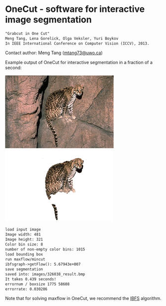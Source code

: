 # OneCut - software for interactive image segmentation <br/>

	"Grabcut in One Cut"
	Meng Tang, Lena Gorelick, Olga Veksler, Yuri Boykov
	In IEEE International Conference on Computer Vision (ICCV), 2013.

Contact author: Meng Tang (mtang73@uwo.ca)

Example output of OneCut for interactive segmentation in a fraction of a second:<br /><br />
<span><img src="images/326038.bmp" alt="" width="350"/>
<img src="images/326038_result.bmp" alt="" width="350"/></span>
```{r, engine='bash'}
load input image
Image width: 481
Image height: 321
Color bin size: 8
number of non-empty color bins: 1015
load bounding box
run maxflow/mincut
ibfsgraph->getFlow(): 5.67943e+007
save segmentation
saved into: images/326038_result.bmp
It takes 0.439 seconds!
errornum / boxsize 1775 58608
errorrate: 0.030286
```
Note that for solving maxflow in OneCut, we recommend the [IBFS](http://www.cs.tau.ac.il/~sagihed/ibfs/code.html) algorithm.
